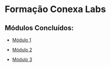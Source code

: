 # Formação Conexa Labs
## Módulos Concluídos:

- [Módulo 1](projeto-modulo-1/README.md)

- [Módulo 2](projeto-modulo-2/README.md)

- [Módulo 3](projeto-modulo-3/README.md)